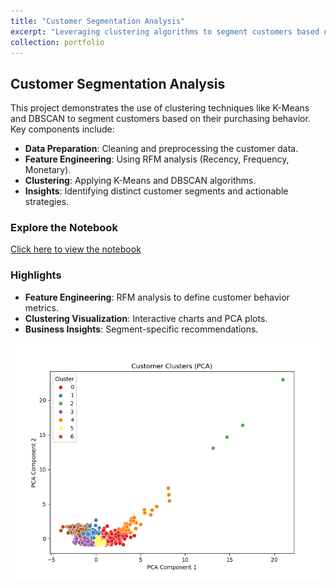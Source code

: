 ```yaml
---
title: "Customer Segmentation Analysis"
excerpt: "Leveraging clustering algorithms to segment customers based on purchasing behavior.<br/><img src='/images/clusters-visualization.png'>"
collection: portfolio
---
```


## Customer Segmentation Analysis
This project demonstrates the use of clustering techniques like K-Means and DBSCAN to segment customers based on their purchasing behavior. Key components include:

- **Data Preparation**: Cleaning and preprocessing the customer data.
- **Feature Engineering**: Using RFM analysis (Recency, Frequency, Monetary).
- **Clustering**: Applying K-Means and DBSCAN algorithms.
- **Insights**: Identifying distinct customer segments and actionable strategies.

### Explore the Notebook
[Click here to view the notebook](_portfolio/customer_segmentation.html)

### Highlights
- **Feature Engineering**: RFM analysis to define customer behavior metrics.
- **Clustering Visualization**: Interactive charts and PCA plots.
- **Business Insights**: Segment-specific recommendations.

![Cluster Visualization](/images/clusters-visualization.png)